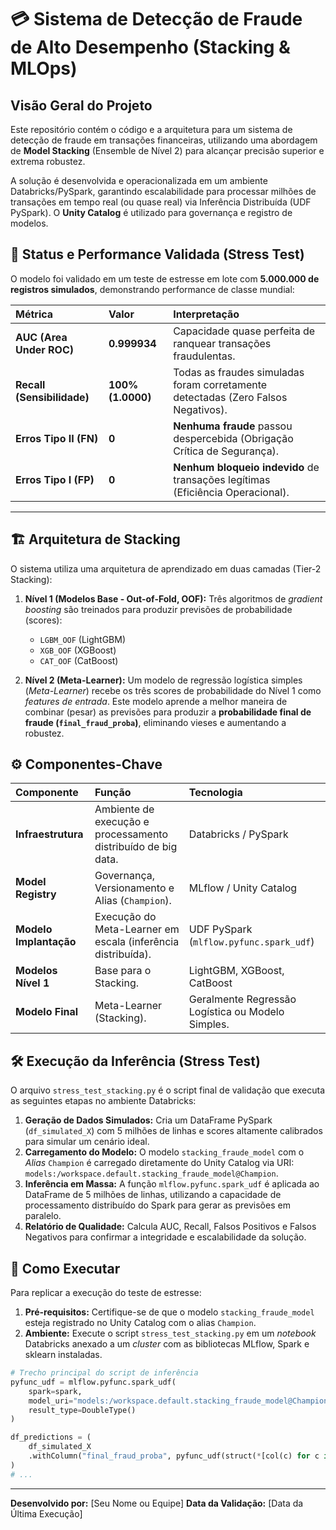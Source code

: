 # 💳 Sistema de Detecção de Fraude de Alto Desempenho (Stacking & MLOps)

## Visão Geral do Projeto

Este repositório contém o código e a arquitetura para um sistema de detecção de fraude em transações financeiras, utilizando uma abordagem de **Model Stacking** (Ensemble de Nível 2) para alcançar precisão superior e extrema robustez.

A solução é desenvolvida e operacionalizada em um ambiente Databricks/PySpark, garantindo escalabilidade para processar milhões de transações em tempo real (ou quase real) via Inferência Distribuída (UDF PySpark). O **Unity Catalog** é utilizado para governança e registro de modelos.

## 🚀 Status e Performance Validada (Stress Test)

O modelo foi validado em um teste de estresse em lote com **5.000.000 de registros simulados**, demonstrando performance de classe mundial:

| Métrica | Valor | Interpretação |
| :--- | :--- | :--- |
| **AUC (Area Under ROC)** | **0.999934** | Capacidade quase perfeita de ranquear transações fraudulentas. |
| **Recall (Sensibilidade)** | **100% (1.0000)** | Todas as fraudes simuladas foram corretamente detectadas (Zero Falsos Negativos). |
| **Erros Tipo II (FN)** | **0** | **Nenhuma fraude** passou despercebida (Obrigação Crítica de Segurança). |
| **Erros Tipo I (FP)** | **0** | **Nenhum bloqueio indevido** de transações legítimas (Eficiência Operacional). |

-----

## 🏗️ Arquitetura de Stacking

O sistema utiliza uma arquitetura de aprendizado em duas camadas (Tier-2 Stacking):

1.  **Nível 1 (Modelos Base - Out-of-Fold, OOF):** Três algoritmos de *gradient boosting* são treinados para produzir previsões de probabilidade (scores):

      * `LGBM_OOF` (LightGBM)
      * `XGB_OOF` (XGBoost)
      * `CAT_OOF` (CatBoost)

2.  **Nível 2 (Meta-Learner):** Um modelo de regressão logística simples (*Meta-Learner*) recebe os três scores de probabilidade do Nível 1 como *features de entrada*. Este modelo aprende a melhor maneira de combinar (pesar) as previsões para produzir a **probabilidade final de fraude (`final_fraud_proba`)**, eliminando vieses e aumentando a robustez.

## ⚙️ Componentes-Chave

| Componente | Função | Tecnologia |
| :--- | :--- | :--- |
| **Infraestrutura** | Ambiente de execução e processamento distribuído de big data. | Databricks / PySpark |
| **Model Registry** | Governança, Versionamento e Alias (`Champion`). | MLflow / Unity Catalog |
| **Modelo Implantação** | Execução do Meta-Learner em escala (inferência distribuída). | UDF PySpark (`mlflow.pyfunc.spark_udf`) |
| **Modelos Nível 1** | Base para o Stacking. | LightGBM, XGBoost, CatBoost |
| **Modelo Final** | Meta-Learner (Stacking). | Geralmente Regressão Logística ou Modelo Simples. |

## 🛠️ Execução da Inferência (Stress Test)

O arquivo `stress_test_stacking.py` é o script final de validação que executa as seguintes etapas no ambiente Databricks:

1.  **Geração de Dados Simulados:** Cria um DataFrame PySpark (`df_simulated_X`) com 5 milhões de linhas e scores altamente calibrados para simular um cenário ideal.
2.  **Carregamento do Modelo:** O modelo `stacking_fraude_model` com o *Alias* `Champion` é carregado diretamente do Unity Catalog via URI: `models:/workspace.default.stacking_fraude_model@Champion`.
3.  **Inferência em Massa:** A função `mlflow.pyfunc.spark_udf` é aplicada ao DataFrame de 5 milhões de linhas, utilizando a capacidade de processamento distribuído do Spark para gerar as previsões em paralelo.
4.  **Relatório de Qualidade:** Calcula AUC, Recall, Falsos Positivos e Falsos Negativos para confirmar a integridade e escalabilidade da solução.

## 🚀 Como Executar

Para replicar a execução do teste de estresse:

1.  **Pré-requisitos:** Certifique-se de que o modelo `stacking_fraude_model` esteja registrado no Unity Catalog com o alias `Champion`.
2.  **Ambiente:** Execute o script `stress_test_stacking.py` em um *notebook* Databricks anexado a um *cluster* com as bibliotecas MLflow, Spark e sklearn instaladas.

<!-- end list -->

```python
# Trecho principal do script de inferência
pyfunc_udf = mlflow.pyfunc.spark_udf(
    spark=spark, 
    model_uri="models:/workspace.default.stacking_fraude_model@Champion", 
    result_type=DoubleType()
)

df_predictions = (
    df_simulated_X 
    .withColumn("final_fraud_proba", pyfunc_udf(struct(*[col(c) for c in input_cols])))
)
# ...
```

-----

**Desenvolvido por:** [Seu Nome ou Equipe]
**Data da Validação:** [Data da Última Execução]